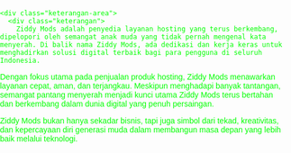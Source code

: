 <html lang="id">
<head>
  <meta charset="UTF-8" />
  <meta name="viewport" content="width=device-width, initial-scale=1" />
  <title>Portofolio Ziddy</title>
  <style>
    body {
      margin: 0;
      padding: 0;
      background-image: url('https://files.catbox.moe/fl92zo.jpg'); /* Ganti jika ingin */
      background-size: cover;
      background-position: center;
      font-family: Arial, sans-serif;
      color: #00ff00;
      display: flex;
      justify-content: center;
      align-items: center;
      height: 100vh;
      overflow: hidden;
    }

    .kotak {
      width: 400px;
      height: 600px;
      border: 4px solid #ff0000;
      box-shadow: 0 0 20px #ff0000;
      background-color: rgba(0, 0, 0, 0.85);
      border-radius: 20px;
      text-align: center;
      padding: 30px 20px;
      animation: zoomIn 1s ease-out;
      overflow: hidden;
      box-sizing: border-box;
      position: relative;
    }

    .kotak img,
    .nama,
    .garis {
      opacity: 0;
      transform: translateY(30px);
      animation: fadeUp 1s ease-out forwards;
    }

    .kotak img {
      animation-delay: 0.3s;
      width: 140px;
      height: 140px;
      border-radius: 50%;
      border: 3px solid #00ff00;
      box-shadow: 0 0 10px #00ff00;
      margin-bottom: 15px;
    }

    .nama {
      animation-delay: 0.6s;
      font-size: 26px;
      font-weight: bold;
      text-shadow: 0 0 5px #00ff00;
      margin-bottom: 10px;
    }

    .garis {
      animation-delay: 0.9s;
      width: 85%;
      height: 2px;
      background-color: #00ff00;
      margin: 0 auto 10px auto;
      box-shadow: 0 0 5px #00ff00;
    }

    .keterangan-area {
      position: absolute;
      bottom: 0;
      left: 0;
      width: 100%;
      height: 340px;
      overflow: hidden;
    }

    .keterangan {
      position: absolute;
      bottom: -100%;
      width: 100%;
      animation: naik 10s linear infinite;
      font-size: 16px;
      line-height: 1.7;
      text-shadow: 0 0 3px #00ff00;
    }

    @keyframes zoomIn {
      from {
        transform: scale(0.8);
        opacity: 0;
      }
      to {
        transform: scale(1);
        opacity: 1;
      }
    }

    @keyframes fadeUp {
      to {
        opacity: 1;
        transform: translateY(0);
      }
    }

    @keyframes naik {
      0% {
        bottom: -100%;
      }
      100% {
        bottom: 250px; /* HAMPIR MENGENAI GARIS */
      }
    }
  </style>
</head>
<body>

  <div class="kotak">
    <img src="https://files.catbox.moe/xm0r9r.jpg" alt="Foto Profil">
    <div class="nama">Ziddy Mods</div>
    <div class="garis"></div>

    <div class="keterangan-area">
      <div class="keterangan">
        Ziddy Mods adalah penyedia layanan hosting yang terus berkembang, dipelopori oleh semangat anak muda yang tidak pernah mengenal kata menyerah. Di balik nama Ziddy Mods, ada dedikasi dan kerja keras untuk menghadirkan solusi digital terbaik bagi para pengguna di seluruh Indonesia.

<p> Dengan fokus utama pada penjualan produk hosting, Ziddy Mods menawarkan layanan cepat, aman, dan terjangkau. Meskipun menghadapi banyak tantangan, semangat pantang menyerah menjadi kunci utama Ziddy Mods terus bertahan dan berkembang dalam dunia digital yang penuh persaingan.

<p> Ziddy Mods bukan hanya sekadar bisnis, tapi juga simbol dari tekad, kreativitas, dan kepercayaan diri generasi muda dalam membangun masa depan yang lebih baik melalui teknologi.
    
